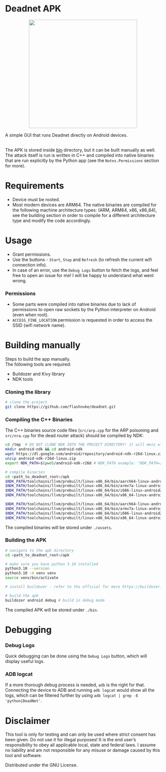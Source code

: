 # Deadnet APK
<p align="center"><img src="https://github.com/flashnuke/deadnet/assets/59119926/fbb72f10-764c-4272-aa8c-8623f34b8ba2" width="350" ></p>
A simple GUI that runs Deadnet directly on Android devices. </br> </br>

The APK is stored inside [bin](https://github.com/flashnuke/deadnet/tree/main/apk/bin) directory, but it can be built manually as well.
</br>The attack itself is run is written in C++ and compiled into native binaries that are run explicitly by the Python app (see the `Notes.Permissions` section for more).

# Requirements
* Device must be rooted.
* Most modern devices are ARM64. The native binaries are compiled for the following machine architecture types: (ARM, ARM64, x86, x86_64), see the building section in order to compile for a different architecture type and modify the code accordingly.

# Usage
* Grant permissions.
* Use the buttons - `Start`, `Stop` and `Refresh` (to refresh the current wifi connection info).
* In case of an error, use the `Debug Logs` button to fetch the logs, and feel free to open an issue for me! I will be happy to understand what went wrong.

### Permissions
* Some parts were compiled into native binaries due to lack of permissions to open raw sockets by the Python interpreter on Android (even when root).
* `ACCESS_FINE_LOCATION` permission is requested in order to access the SSID (wifi network name).

# Building manually
Steps to build the app manually. </br>
The following tools are required:
* Buildozer and Kivy library
* NDK tools

### Cloning the library
```bash
# clone the project
git clone https://github.com/flashnuke/deadnet.git
```

### Compiling the C++ Binaries
The C++ binaries source code files (`src/arp.cpp` for the ARP poisoning and `src/nra.cpp` for the dead router attack) should be compiled by NDK:
```bash
cd /tmp  # DO NOT CLONE NDK INTO THE PROJECT DIRECTORY! it will mess with the build process
mkdir android-ndk && cd android-ndk
wget https://dl.google.com/android/repository/android-ndk-r26d-linux.zip
unzip android-ndk-r26d-linux.zip
export NDK_PATH=$(pwd)/android-ndk-r26d # NDK_PATH example: "NDK_PATH=/tmp/my-android-toolchain"

# compile binaries
cd <path_to_deadnet_root>/apk
$NDK_PATH/toolchains/llvm/prebuilt/linux-x86_64/bin/aarch64-linux-android29-clang++ -static -o assets/nra.arm64 src/nra.cpp
$NDK_PATH/toolchains/llvm/prebuilt/linux-x86_64/bin/armv7a-linux-androideabi29-clang++ -static -o assets/nra.arm src/nra.cpp
$NDK_PATH/toolchains/llvm/prebuilt/linux-x86_64/bin/i686-linux-android29-clang++ -static -o assets/nra.x86 src/nra.cpp
$NDK_PATH/toolchains/llvm/prebuilt/linux-x86_64/bin/x86_64-linux-android29-clang++ -static -o assets/nra.x86_64 src/nra.cpp

$NDK_PATH/toolchains/llvm/prebuilt/linux-x86_64/bin/aarch64-linux-android29-clang++ -static -o assets/arp.arm64 src/arp.cpp
$NDK_PATH/toolchains/llvm/prebuilt/linux-x86_64/bin/armv7a-linux-androideabi29-clang++ -static -o assets/arp.arm src/arp.cpp
$NDK_PATH/toolchains/llvm/prebuilt/linux-x86_64/bin/i686-linux-android29-clang++ -static -o assets/arp.x86 src/arp.cpp
$NDK_PATH/toolchains/llvm/prebuilt/linux-x86_64/bin/x86_64-linux-android29-clang++ -static -o assets/arp.x86_64 src/arp.cpp
```

The compiled binaries will be stored under `./assets`.

### Building the APK
```bash
# navigate to the apk directory
cd <path_to_deadnet_root>/apk

# make sure you have python 3.10 installed
python3.10 --version
python3.10 -m venv venv
source venv/bin/activate

# install buildozer - refer to ths official for more https://buildozer.readthedocs.io/en/latest/installation.html

# build the apk 
buildozer android debug # build in debug mode
```
The compiled APK will be stored under `./bin`.

# Debugging
### Debug Logs
Quick debugging can be done using the `Debug Logs` button, which will display useful logs. </br>
### ADB logcat
If a more thorough debug process is needed, `adb` is the right for that. </br>
Connecting the device to ADB and running `adb logcat` would show all the logs, which can be filtered further by using `adb logcat | grep -E 'python|DeadNet'`.

# Disclaimer

This tool is only for testing and can only be used where strict consent has been given. Do not use it for illegal purposes! It is the end user’s responsibility to obey all applicable local, state and federal laws. I assume no liability and am not responsible for any misuse or damage caused by this tool and software.

Distributed under the GNU License.
